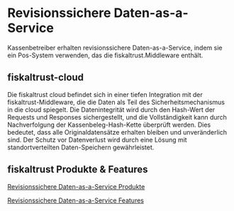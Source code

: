 # Revisionssichere Daten-as-a-Service

Kassenbetreiber erhalten revisionssichere Daten-as-a-Service, indem sie ein Pos-System verwenden, das die fiskaltrust.Middleware enthält. 

## fiskaltrust-cloud

Die fiskaltrust cloud befindet sich in einer tiefen Integration mit der fiskaltrust-Middleware, die die Daten als Teil des Sicherheitsmechanismus in die cloud spiegelt. Die Datenintegrität wird durch den Hash-Wert der Requests und Responses sichergestellt, und die Vollständigkeit kann durch Nachverfolgung der Kassenbeleg-Hash-Kette überprüft werden. Dies bedeutet, dass alle Originaldatensätze erhalten bleiben und unveränderlich sind. Der Schutz vor Datenverlust wird durch eine Lösung mit standortverteilten Daten-Speichern gewährleistet. 

## fiskaltrust Produkte & Features

[Revisionssichere Daten-as-a-Service Produkte](https://github.com/fiskaltrust/productdescription-de-doc/tree/master/revisionssichere-daten-as-a-service/produkte)

[Revisionssichere Daten-as-a-Service Features](https://github.com/fiskaltrust/productdescription-de-doc/tree/master/revisionssichere-daten-as-a-service/features)